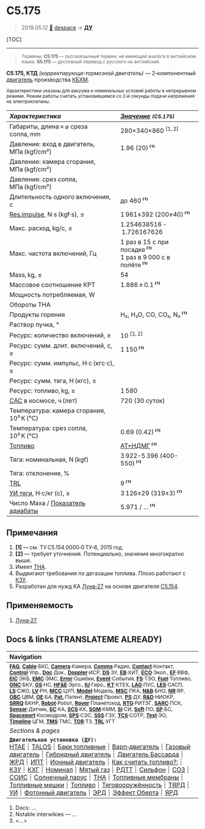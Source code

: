 # С5.175
> 2019.05.12 [🚀](../index/index.md) [despace](index.md) → **[ДУ](ps.md)**

[TOC]

---

> <small>*Термины:* **С5.175** — русскоязычный термин, не имеющий аналога в английском языке. **S5.175** — дословный перевод с русского на английский.</small>

**С5.175, КТД** *(корректирующе‑тормозной двигатель)* — 2‑компонентный [двигатель](ps.md) производства [КБХМ](zz_kbhm.md).

<small>

Характеристики указаны для вакуума и номинальных условий работы в непрерывном режиме. Режим работы считать установившимся со 2‑й секунды подачи напряжения на электроклапаны.

|*Характеристика*|*[Значение](si.md) <small>(С5.175)</small>*|
|:--|:--|
|Габариты, длина × ⌀ среза сопла, mm|280×340×860 <sup>[1, 2]</sup>|
|Давление: вход в двигатель, МПа (kgf/cm²)|1.96 (20) **⁽¹⁾**|
|Давление: камера сгорания, МПа (kgf/cm²)||
|Давление: срез сопла, МПа (kgf/cm²)||
|Длительность одного включения, с|до 460 **⁽¹⁾**|
|[Res.impulse](ing.md), N·s (kgf·s), ≤|1 961±392 (200±40) **⁽¹⁾**|
|Макс. расход, kg/с, ≤|1.254638516 - 1.726167626|
|Макс. частота включений, Гц|1 раз в 15 с при посадке **⁽¹⁾**<br> 1 раз в 9 000 с в полёте **⁽¹⁾**|
|Mass, kg, ≤|54|
|Массовое соотношение КРТ|1.886 ± 0.1 **⁽¹⁾**|
|Мощность потребляемая, W||
|Обороты ТНА||
|Продукты горения|H₂, H₂O, CO, CO₂, N₂ **⁽¹⁾**|
|Раствор пучка, °||
|Ресурс: количество включений, ≥|10 <sup>[1, 2]</sup>|
|Ресурс: сумм. длит. включений, c, ≥|1 150 **⁽¹⁾**|
|Ресурс: сумм. импульс, Н·с (кгс·с), ≥||
|Ресурс: сумм. тяга, Н (кгс), ≥||
|Ресурс: топливо, kg, ≥|1 580|
|[САС](lifetime.md) в космосе, ч (лет)|720 (30 суток)|
|Температура: камера сгорания, 10³ К (℃)||
|Температура: срез сопла, 10³ К (℃)|0.69 (0.42) **⁽¹⁾**|
|[Топливо](fuel.md)|[АТ+НДМГ](at_plus.md) **⁽¹⁾**|
|Тяга: номинальная, N (kgf)|3 922-5 396 (400-550) **⁽¹⁾**|
|Тяга: отклонение, %||
|[TRL](trl.md)|9 **⁽¹⁾**|
|[УИ тяги](isp.md), Н·с/кг (с), ≥|3 126±29 (319±3) **⁽¹⁾**|
|Число Маха / [Показатель адиабаты](heat_cr.md)|5.971 / … **⁽¹⁾**|

</small>



<p style="page-break-after:always"> </p>

## Примечания
   1. **[1]** — см. ТУ С5.154.0000‑0 ТУ‑6, 2015 год.
   1. **[2]** — требует уточнения. Потенциально, значения многократно выше.
   1. Имеет [ТНА](turbopump.md).
   1. Выдвигают требования по дегазации топлива. Плохо работают с [КЗУ](cinu.md).
   1. Разработан для нужд КА [Луна‑27](луна_27.md) на основе двигателя [С5.154](s5_154.md).



## Применяемость
   1. [Луна‑27](луна_27.md)



<p style="page-break-after:always"> </p>

## Docs & links (TRANSLATEME ALREADY)
|Navigation|
|:--|
|<small>**[FAQ](faq.md)**, **[Cable](cable.md)**·БКС, **[Camera](cam.md)**·Камера, **[Comms](comms.md)**·Радио, **[Contact](contact.md)**·Контакт, **[Control](control.md)**·Упр., **[Doc](doc.md)**·Док., **[Doppler](doppler.md)**·ИСР, **[DS](ds.md)**·ЗУ, **[EB](eb.md)**·ХИТ, **[ECO](ecology.md)**·Экол., **[EF](ef.md)**·ВВФ, **[ElC](elc.md)**·ЭКБ, **[EMC](emc.md)**·ЭМС, **[Error](error.md)**·Ошибки, **[Event](event.md)**·События, **[FS](fs.md)**·ТЭО, **[Fuel](fuel.md)**·Топливо, **[GNC](gnc.md)**·БКУ, **[GS](scs.md)**·НС, **[HF&E](hfe.md)**·Эрго., **[IU](iu.md)**·Гиро., **[KT](kt.md)**·КТЕХ, **[LAG](lag.md)**·ПУC, **[LES](les.md)**·САСП, **[LS](ls.md)**·СЖО, **[LV](lv.md)**·РН, **[MCC](mcc.md)**·ЦУП, **[Model](model.md)**·Модель, **[MSC](sc.md)**·ПКА, **[N&B](nnb.md)**·БНО, **[NR](nr.md)**·ЯР, **[OBC](obc.md)**·ЦВМ, **[OE](oe.md)**·БА, **[Pat.](патент.md)**·Патент, **[Project](project.md)**·Проект, **[PS](ps.md)**·ДУ, **[R&D](rnd.md)**·НИОКР, **[SRRQ](srrq.md)**·БКНР, **[Robot](robotics.md)**·Робот, **[Rover](rover.md)**·Планетоход, **[RTG](rtg.md)**·РИТЭГ, **[SARC](sarc.md)**·ПСК, **[Sensor](sensor.md)**·Датчик, **[SC](sc.md)**·КА, **[SCS](scs.md)**·КК, **[SGM](sgm.md)**·КММ, **[SI](si.md)**·СИ, **[Soft](soft.md)**·ПО, **[SP](sp.md)**·БС, **[Spaceport](spaceport.md)**·Космодром, **[SPS](sps.md)**·СЭС, **[SSS](sss.md)**·ГЗУ, **[TCS](tcs.md)**·СОТР, **[Test](test.md)**·ЭО, **[Timeline](timeline.md)**·ЦГМ, **[TMS](tms.md)**·ТМС, **[TOR](tor.md)**·ТЗ, **[TRL](trl.md)**·УГТ</small>|
|*Sections & pages*|
|**`Двигательная установка (ДУ):`**<br> [HTAE](htae.md) ┊ [TALOS](talos.md) ┊ [Баки топливные](fuel_tank.md) ┊ [Варп‑двигатель](warp_drive.md) ┊ [Газовый двигатель](cgt.md) ┊ [Гибридный двигатель](гбрд.md) ┊ [Двигатель Бассарда](bussard_ramjet.md) ┊ [ЖРД](lpr.md) ┊ [ИПТ](ing.md) ┊ [Ионный двигатель](иод.md) ┊ [Как считать топливо?:](si.md) ┊ [КЗУ](cinu.md) ┊ [КХГ](cgs.md) ┊ [Номинал](nominal.md) ┊ [Мятый газ](exhsteam.md) ┊ [РДТТ](spr.md) ┊ [Сильфон](сильфон.md) ┊ [СОЗ](соз.md) ┊ [СОИС](соис.md) ┊ [Солнечный парус](солнечный_парус.md) ┊ [ТНА](turbopump.md) ┊ [Топливные мембраны](топливные_мембраны.md) ┊ [Топливные мешки](топливные_мешки.md) ┊ [Топливо](fuel.md) ┊ [Тяговооружённость](ttwr.md) ┊ [ТЯРД](тярд.md) ┊ [УИ](isp.md) ┊ [Фотонный двигатель](фотонный_двигатель.md) ┊ [ЭРД](epsp.md) ┊ [Эффект Оберта](oberth_eff.md) ┊ [ЯРД](ntr.md)|

   1. Docs: …
   1. Notable interwikies — …
   1. <…>
